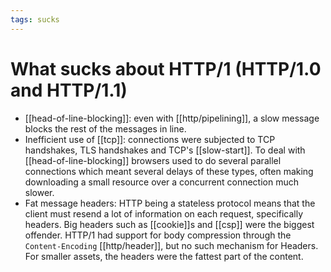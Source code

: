 ```yaml
---
tags: sucks
---
```


# What sucks about HTTP/1 (HTTP/1.0 and HTTP/1.1)
* [[head-of-line-blocking]]: even with [[http/pipelining]], a slow message blocks the rest of the messages in line.
* Inefficient use of [[tcp]]: connections were subjected to TCP handshakes, TLS handshakes and TCP's [[slow-start]]. To deal with [[head-of-line-blocking]] browsers used to do several parallel connections which meant several delays of these types, often making downloading a small resource over a concurrent connection much slower.
* Fat message headers: HTTP being a stateless protocol means that the client must resend a lot of information on each request, specifically headers. Big headers such as [[cookie]]s and [[csp]] were the biggest offender. HTTP/1 had support for body compression through the `Content-Encoding` [[http/header]], but no such mechanism for Headers. For smaller assets, the headers were the fattest part of the content.
